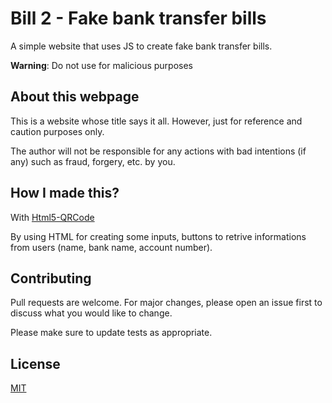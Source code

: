 # Bill 2 - Fake bank transfer bills

A simple website that uses JS to create fake bank transfer bills.

**Warning**: Do not use for malicious purposes

## About this webpage

This is a website whose title says it all. However, just for reference and caution purposes only.

The author will not be responsible for any actions with bad intentions (if any) such as fraud, forgery, etc. by you.

## How I made this?
With [Html5-QRCode](https://github.com/mebjas/html5-qrcode)

By using HTML for creating some inputs, buttons to retrive informations from users (name, bank name, account number).

## Contributing

Pull requests are welcome. For major changes, please open an issue first
to discuss what you would like to change.

Please make sure to update tests as appropriate.

## License

[MIT](https://choosealicense.com/licenses/mit/)
